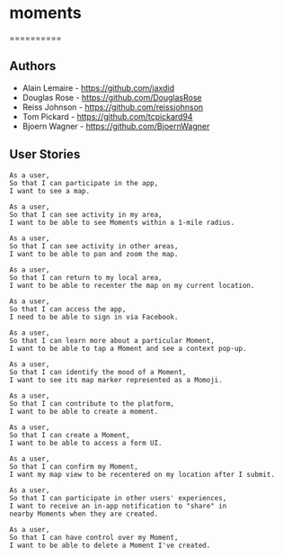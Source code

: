# moments
==========

## Authors
- Alain Lemaire - https://github.com/jaxdid
- Douglas Rose - https://github.com/DouglasRose
- Reiss Johnson - https://github.com/reissjohnson
- Tom Pickard - https://github.com/tcpickard94
- Bjoern Wagner - https://github.com/BjoernWagner

## User Stories

```
As a user,
So that I can participate in the app,
I want to see a map.
```

```
As a user,
So that I can see activity in my area,
I want to be able to see Moments within a 1-mile radius.
```

```
As a user,
So that I can see activity in other areas,
I want to be able to pan and zoom the map.
```

```
As a user,
So that I can return to my local area,
I want to be able to recenter the map on my current location.
```

```
As a user,
So that I can access the app,
I need to be able to sign in via Facebook.
```

```
As a user,
So that I can learn more about a particular Moment,
I want to be able to tap a Moment and see a context pop-up.
```

```
As a user,
So that I can identify the mood of a Moment,
I want to see its map marker represented as a Momoji.
```

```
As a user,
So that I can contribute to the platform,
I want to be able to create a moment.
```

```
As a user,
So that I can create a Moment,
I want to be able to access a form UI.
```

```
As a user,
So that I can confirm my Moment,
I want my map view to be recentered on my location after I submit.
```

```
As a user,
So that I can participate in other users' experiences,
I want to receive an in-app notification to "share" in 
nearby Moments when they are created.
```

```
As a user,
So that I can have control over my Moment,
I want to be able to delete a Moment I've created.
```
